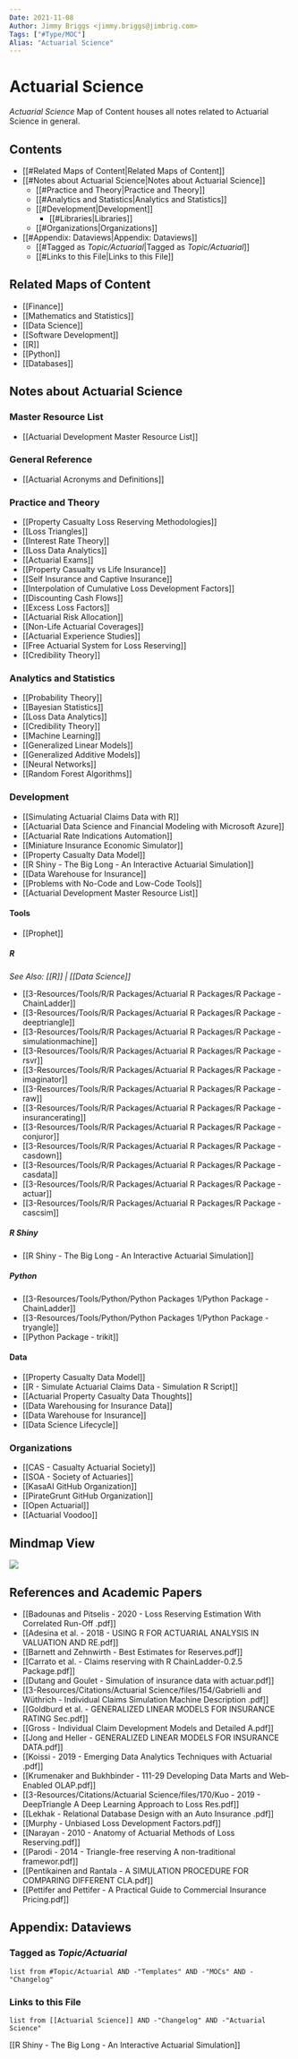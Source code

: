 ```yaml
---
Date: 2021-11-08
Author: Jimmy Briggs <jimmy.briggs@jimbrig.com>
Tags: ["#Type/MOC"]
Alias: "Actuarial Science"
---
```


# Actuarial Science

*Actuarial Science* Map of Content houses all notes related to Actuarial Science in general.

## Contents

- [[#Related Maps of Content|Related Maps of Content]]
- [[#Notes about Actuarial Science|Notes about Actuarial Science]]
	- [[#Practice and Theory|Practice and Theory]]
	- [[#Analytics and Statistics|Analytics and Statistics]]
	- [[#Development|Development]]
		- [[#Libraries|Libraries]]
	- [[#Organizations|Organizations]]
- [[#Appendix: Dataviews|Appendix: Dataviews]]
	- [[#Tagged as *Topic/Actuarial*|Tagged as *Topic/Actuarial*]]
	- [[#Links to this File|Links to this File]]

## Related Maps of Content

- [[Finance]]
- [[Mathematics and Statistics]]
- [[Data Science]]
- [[Software Development]]
- [[R]]
- [[Python]]
- [[Databases]]

## Notes about Actuarial Science

### Master Resource List

- [[Actuarial Development Master Resource List]]

### General Reference

- [[Actuarial Acronyms and Definitions]]

### Practice and Theory

- [[Property Casualty Loss Reserving Methodologies]]
- [[Loss Triangles]]
- [[Interest Rate Theory]]
- [[Loss Data Analytics]]
- [[Actuarial Exams]]
- [[Property Casualty vs Life Insurance]]
- [[Self Insurance and Captive Insurance]]
- [[Interpolation of Cumulative Loss Development Factors]]
- [[Discounting Cash Flows]]
- [[Excess Loss Factors]]
- [[Actuarial Risk Allocation]]
- [[Non-Life Actuarial Coverages]]
- [[Actuarial Experience Studies]]
- [[Free Actuarial System for Loss Reserving]]
- [[Credibility Theory]]

### Analytics and Statistics

- [[Probability Theory]]
- [[Bayesian Statistics]]
- [[Loss Data Analytics]]
- [[Credibility Theory]]
- [[Machine Learning]]
- [[Generalized Linear Models]]
- [[Generalized Additive Models]]
- [[Neural Networks]]
- [[Random Forest Algorithms]]

### Development

- [[Simulating Actuarial Claims Data with R]]
- [[Actuarial Data Science and Financial Modeling with Microsoft Azure]]
- [[Actuarial Rate Indications Automation]]
- [[Miniature Insurance Economic Simulator]]
- [[Property Casualty Data Model]]
- [[R Shiny - The Big Long - An Interactive Actuarial Simulation]]
- [[Data Warehouse for Insurance]]
- [[Problems with No-Code and Low-Code Tools]]
- [[Actuarial Development Master Resource List]]

#### Tools

- [[Prophet]]

##### R

*See Also: [[R]] | [[Data Science]]*

-   [[3-Resources/Tools/R/R Packages/Actuarial R Packages/R Package - ChainLadder]]
-   [[3-Resources/Tools/R/R Packages/Actuarial R Packages/R Package - deeptriangle]]
-   [[3-Resources/Tools/R/R Packages/Actuarial R Packages/R Package - simulationmachine]]
-   [[3-Resources/Tools/R/R Packages/Actuarial R Packages/R Package - rsvr]]
-   [[3-Resources/Tools/R/R Packages/Actuarial R Packages/R Package - imaginator]]
-   [[3-Resources/Tools/R/R Packages/Actuarial R Packages/R Package - raw]]
-   [[3-Resources/Tools/R/R Packages/Actuarial R Packages/R Package - insurancerating]]
-   [[3-Resources/Tools/R/R Packages/Actuarial R Packages/R Package - conjuror]]
-   [[3-Resources/Tools/R/R Packages/Actuarial R Packages/R Package - casdown]]
-   [[3-Resources/Tools/R/R Packages/Actuarial R Packages/R Package - casdata]]
-   [[3-Resources/Tools/R/R Packages/Actuarial R Packages/R Package - actuar]]
-   [[3-Resources/Tools/R/R Packages/Actuarial R Packages/R Package - cascsim]]

##### R Shiny

-   [[R Shiny - The Big Long - An Interactive Actuarial Simulation]]

##### Python

- [[3-Resources/Tools/Python/Python Packages 1/Python Package - ChainLadder]]
- [[3-Resources/Tools/Python/Python Packages 1/Python Package - tryangle]]
- [[Python Package - trikit]]


#### Data

- [[Property Casualty Data Model]]
- [[R - Simulate Actuarial Claims Data - Simulation R Script]]
- [[Actuarial Property Casualty Data Thoughts]]
- [[Data Warehousing for Insurance Data]]
- [[Data Warehouse for Insurance]]
- [[Data Science Lifecycle]]


### Organizations

- [[CAS - Casualty Actuarial Society]]
- [[SOA - Society of Actuaries]]
- [[KasaAI GitHub Organization]]
- [[PirateGrunt GitHub Organization]]
- [[Open Actuarial]]
- [[Actuarial Voodoo]]


## Mindmap View

![](https://i.imgur.com/pcwm2La.png)

## References and Academic Papers

- [[Badounas and Pitselis - 2020 - Loss Reserving Estimation With Correlated Run-Off .pdf]]
- [[Adesina et al. - 2018 - USING R FOR ACTUARIAL ANALYSIS IN VALUATION AND RE.pdf]]
- [[Barnett and Zehnwirth - Best Estimates for Reserves.pdf]]
- [[Carrato et al. - Claims reserving with R ChainLadder-0.2.5 Package.pdf]]
- [[Dutang and Goulet - Simulation of insurance data with actuar.pdf]]
- [[3-Resources/Citations/Actuarial Science/files/154/Gabrielli and Wüthrich - Individual Claims Simulation Machine Description .pdf]]
- [[Goldburd et al. - GENERALIZED LINEAR MODELS FOR INSURANCE RATING Sec.pdf]]
- [[Gross - Individual Claim Development Models and Detailed A.pdf]]
- [[Jong and Heller - GENERALIZED LINEAR MODELS FOR INSURANCE DATA.pdf]]
- [[Koissi - 2019 - Emerging Data Analytics Techniques with Actuarial .pdf]]
- [[Krumenaker and Bukhbinder - 111-29 Developing Data Marts and Web-Enabled OLAP.pdf]]
- [[3-Resources/Citations/Actuarial Science/files/170/Kuo - 2019 - DeepTriangle A Deep Learning Approach to Loss Res.pdf]]
- [[Lekhak - Relational Database Design with an Auto Insurance .pdf]]
- [[Murphy - Unbiased Loss Development Factors.pdf]]
- [[Narayan - 2010 - Anatomy of Actuarial Methods of Loss Reserving.pdf]]
- [[Parodi - 2014 - Triangle-free reserving A non-traditional framewor.pdf]]
- [[Pentikainen and Rantala - A SIMULATION PROCEDURE FOR COMPARING DIFFERENT CLA.pdf]]
- [[Pettifer and Pettifer - A Practical Guide to Commercial Insurance Pricing.pdf]]

## Appendix: Dataviews

### Tagged as *Topic/Actuarial*

```dataview
list from #Topic/Actuarial AND -"Templates" AND -"MOCs" AND -"Changelog"
```

### Links to this File

```dataview
list from [[Actuarial Science]] AND -"Changelog" AND -"Actuarial Science"
```
[[R Shiny - The Big Long - An Interactive Actuarial Simulation]]